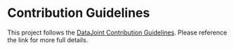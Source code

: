 # Contribution Guidelines

This project follows the [DataJoint Contribution
Guidelines](https://datajoint.com/docs/community/contribute/). Please
reference the link for more full details.
